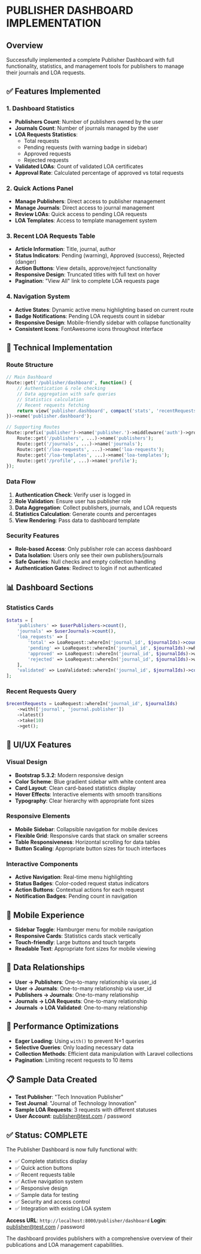 # PUBLISHER DASHBOARD IMPLEMENTATION

## Overview
Successfully implemented a complete Publisher Dashboard with full functionality, statistics, and management tools for publishers to manage their journals and LOA requests.

## ✅ Features Implemented

### 1. Dashboard Statistics
- **Publishers Count**: Number of publishers owned by the user
- **Journals Count**: Number of journals managed by the user
- **LOA Requests Statistics**: 
  - Total requests
  - Pending requests (with warning badge in sidebar)
  - Approved requests
  - Rejected requests
- **Validated LOAs**: Count of validated LOA certificates
- **Approval Rate**: Calculated percentage of approved vs total requests

### 2. Quick Actions Panel
- **Manage Publishers**: Direct access to publisher management
- **Manage Journals**: Direct access to journal management  
- **Review LOAs**: Quick access to pending LOA requests
- **LOA Templates**: Access to template management system

### 3. Recent LOA Requests Table
- **Article Information**: Title, journal, author
- **Status Indicators**: Pending (warning), Approved (success), Rejected (danger)
- **Action Buttons**: View details, approve/reject functionality
- **Responsive Design**: Truncated titles with full text on hover
- **Pagination**: "View All" link to complete LOA requests page

### 4. Navigation System
- **Active States**: Dynamic active menu highlighting based on current route
- **Badge Notifications**: Pending LOA requests count in sidebar
- **Responsive Design**: Mobile-friendly sidebar with collapse functionality
- **Consistent Icons**: FontAwesome icons throughout interface

## 🔧 Technical Implementation

### Route Structure
```php
// Main Dashboard
Route::get('/publisher/dashboard', function() {
    // Authentication & role checking
    // Data aggregation with safe queries
    // Statistics calculation
    // Recent requests fetching
    return view('publisher.dashboard', compact('stats', 'recentRequests'));
})->name('publisher.dashboard');

// Supporting Routes
Route::prefix('publisher')->name('publisher.')->middleware('auth')->group(function() {
    Route::get('/publishers', ...)->name('publishers');
    Route::get('/journals', ...)->name('journals');
    Route::get('/loa-requests', ...)->name('loa-requests');
    Route::get('/loa-templates', ...)->name('loa-templates');
    Route::get('/profile', ...)->name('profile');
});
```

### Data Flow
1. **Authentication Check**: Verify user is logged in
2. **Role Validation**: Ensure user has publisher role
3. **Data Aggregation**: Collect publishers, journals, and LOA requests
4. **Statistics Calculation**: Generate counts and percentages
5. **View Rendering**: Pass data to dashboard template

### Security Features
- **Role-based Access**: Only publisher role can access dashboard
- **Data Isolation**: Users only see their own publishers/journals
- **Safe Queries**: Null checks and empty collection handling
- **Authentication Gates**: Redirect to login if not authenticated

## 📊 Dashboard Sections

### Statistics Cards
```php
$stats = [
    'publishers' => $userPublishers->count(),
    'journals' => $userJournals->count(), 
    'loa_requests' => [
        'total' => LoaRequest::whereIn('journal_id', $journalIds)->count(),
        'pending' => LoaRequest::whereIn('journal_id', $journalIds)->where('status', 'pending')->count(),
        'approved' => LoaRequest::whereIn('journal_id', $journalIds)->where('status', 'approved')->count(),
        'rejected' => LoaRequest::whereIn('journal_id', $journalIds)->where('status', 'rejected')->count()
    ],
    'validated' => LoaValidated::whereIn('journal_id', $journalIds)->count()
];
```

### Recent Requests Query
```php
$recentRequests = LoaRequest::whereIn('journal_id', $journalIds)
    ->with(['journal', 'journal.publisher'])
    ->latest()
    ->take(10)
    ->get();
```

## 🎨 UI/UX Features

### Visual Design
- **Bootstrap 5.3.2**: Modern responsive design
- **Color Scheme**: Blue gradient sidebar with white content area
- **Card Layout**: Clean card-based statistics display
- **Hover Effects**: Interactive elements with smooth transitions
- **Typography**: Clear hierarchy with appropriate font sizes

### Responsive Elements
- **Mobile Sidebar**: Collapsible navigation for mobile devices
- **Flexible Grid**: Responsive cards that stack on smaller screens
- **Table Responsiveness**: Horizontal scrolling for data tables
- **Button Scaling**: Appropriate button sizes for touch interfaces

### Interactive Components
- **Active Navigation**: Real-time menu highlighting
- **Status Badges**: Color-coded request status indicators
- **Action Buttons**: Contextual actions for each request
- **Notification Badges**: Pending count in navigation

## 📱 Mobile Experience
- **Sidebar Toggle**: Hamburger menu for mobile navigation
- **Responsive Cards**: Statistics cards stack vertically
- **Touch-friendly**: Large buttons and touch targets
- **Readable Text**: Appropriate font sizes for mobile viewing

## 🔄 Data Relationships
- **User → Publishers**: One-to-many relationship via user_id
- **User → Journals**: One-to-many relationship via user_id  
- **Publishers → Journals**: One-to-many relationship
- **Journals → LOA Requests**: One-to-many relationship
- **Journals → LOA Validated**: One-to-many relationship

## 🚀 Performance Optimizations
- **Eager Loading**: Using `with()` to prevent N+1 queries
- **Selective Queries**: Only loading necessary data
- **Collection Methods**: Efficient data manipulation with Laravel collections
- **Pagination**: Limiting recent requests to 10 items

## 📋 Sample Data Created
- **Test Publisher**: "Tech Innovation Publisher"
- **Test Journal**: "Journal of Technology Innovation"
- **Sample LOA Requests**: 3 requests with different statuses
- **User Account**: publisher@test.com / password

## ✅ Status: COMPLETE

The Publisher Dashboard is now fully functional with:
- ✅ Complete statistics display
- ✅ Quick action buttons
- ✅ Recent requests table
- ✅ Active navigation system
- ✅ Responsive design
- ✅ Sample data for testing
- ✅ Security and access control
- ✅ Integration with existing LOA system

**Access URL**: `http://localhost:8000/publisher/dashboard`
**Login**: publisher@test.com / password

The dashboard provides publishers with a comprehensive overview of their publications and LOA management capabilities.
